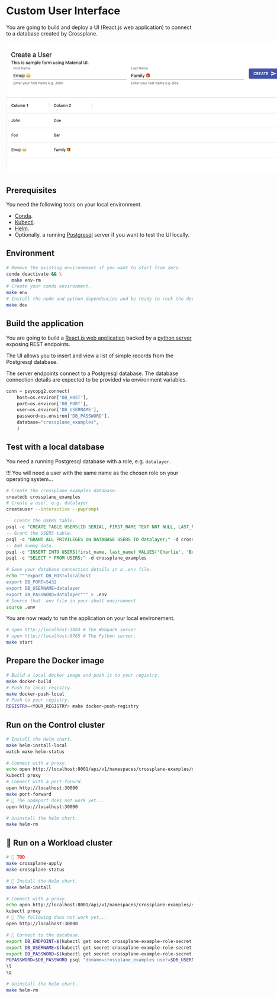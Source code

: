 # Custom User Interface

You are going to build and deploy a UI (React.js web application) to connect to a database created by Crossplane.

<img src="./../static/images/users.png" style="max-width: 800px"/>

## Prerequisites

You need the following tools on your local environment.

- [Conda](https://docs.conda.io/en/latest/miniconda.html).
- [Kubectl](https://kubernetes.io/docs/tasks/tools).
- [Helm](https://helm.sh).
- Optionally, a running [Postgresql](https://www.postgresql.org) server if you want to test the UI locally.

## Environment

```bash
# Remove the existing environement if you want to start from zero.
conda deactivate && \
  make env-rm
# Create your conda environment.
make env
# Install the node and python dependencies and be ready to rock the dev.
make dev
```

## Build the application

You are going to build a [React.js web application](./../src) backed by a [python server](./../crossplane_examples) exposing REST endpoints.

The UI allows you to insert and view a list of simple records from the Postgresql database.

The server endpoints connect to a Postgresql database. The database connection details are expected to be provided via environment variables.

```python
conn = psycopg2.connect(
    host=os.environ['DB_HOST'],
    port=os.environ['DB_PORT'],
    user=os.environ['DB_USERNAME'],
    password=os.environ['DB_PASSWORD'],
    database="crossplane_examples",
    )
```

## Test with a local database

You need a running Postgresql database with a role, e.g. `datalayer`.

!!! You will need a user with the same name as the chosen role on your operating system...

```bash
# Create the crossplane_examples database.
createdb crossplane_examples
# Create a user, e.g. datalayer
createuser --interactive --pwprompt
```

```sql
-- Create the USERS table.
psql -c "CREATE TABLE USERS(ID SERIAL, FIRST_NAME TEXT NOT NULL, LAST_NAME TEXT NOT NULL);" -d crossplane_examples
-- Grant the USERS table.
psql -c "GRANT ALL PRIVILEGES ON DATABASE USERS TO datalayer;" -d crossplane_examples
-- Add dummy data.
psql -c "INSERT INTO USERS(first_name, last_name) VALUES('Charlie', 'Brown');" -d crossplane_examples
psql -c "SELECT * FROM USERS;" -d crossplane_examples
```

```bash
# Save your database connection details in a .env file.
echo """export DB_HOST=localhost
export DB_PORT=5432
export DB_USERNAME=datalayer
export DB_PASSWORD=datalayer""" > .env
# Source that .env file in your shell environment.
source .env
```

You are now ready to run the application on your local environement.

```bash
# open http://localhost:3003 # The Webpack server.
# open http://localhost:8765 # The Python server.
make start
```

## Prepare the Docker image

```bash
# Build a local docker image and push it to your registry.
make docker-build
# Push to local registry.
make docker-push-local
# Push to your registry.
REGISTRY=<YOUR_REGISTRY> make docker-push-registry
```

## Run on the Control cluster

```bash
# Install the Helm chart.
make helm-install-local
watch make helm-status
```

```bash
# Connect with a proxy.
echo open http://localhost:8001/api/v1/namespaces/crossplane-examples/services/http:crossplane-examples-service:8765/proxy/
kubectl proxy
# Connect with a port-forwrd.
open http://localhost:30000
make port-forward
# 🚧 The nodeport does not work yet...
open http://localhost:30000
```

```bash
# Uninstall the helm chart.
make helm-rm
```

## 🚧 Run on a Workload cluster

```bash
# 🚧 TBD
make crossplane-apply
make crossplane-status
```

```bash
# 🚧 Install the Helm chart.
make helm-install
```

```bash
# Connect with a proxy.
echo open http://localhost:8001/api/v1/namespaces/crossplane-examples/services/http:crossplane-examples-service:8765/proxy/
kubectl proxy
# 🚧 The following does not work yet...
open http://localhost:30000
```

```bash
# 🚧 Connect to the database.
export DB_ENDPOINT=$(kubectl get secret crossplane-example-role-secret -n crossplane-examples -o jsonpath='{.data.endpoint}' | base64 --decode)
export DB_USERNAME=$(kubectl get secret crossplane-example-role-secret -n crossplane-examples -o jsonpath='{.data.username}' | base64 --decode)
export DB_PASSWORD=$(kubectl get secret crossplane-example-role-secret -n crossplane-examples -o jsonpath='{.data.password}' | base64 --decode)
PGPASSWORD=$DB_PASSWORD psql "dbname=crossplane_examples user=$DB_USERNAME hostaddr=$DB_ENDPOINT"
\l
\q
```

```bash
# Uninstall the helm chart.
make helm-rm
```
